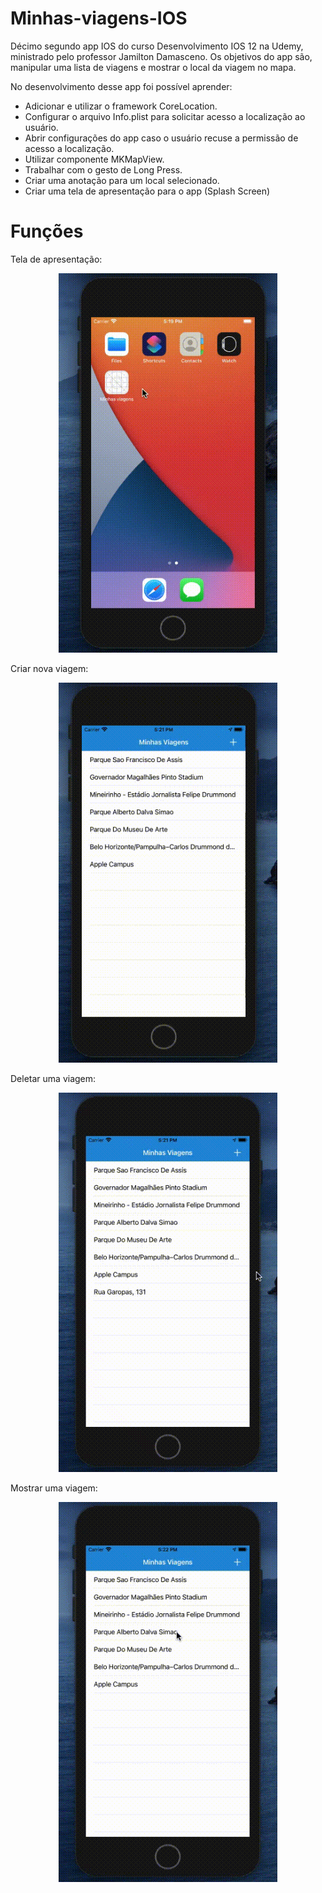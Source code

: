 # Minhas-viagens-IOS
Décimo segundo app IOS do curso Desenvolvimento IOS 12 na Udemy, ministrado pelo professor Jamilton Damasceno. Os objetivos do app são, manipular uma lista de viagens e mostrar o local da viagem no mapa.

No desenvolvimento desse app foi possível aprender:
- Adicionar e utilizar o framework CoreLocation.
- Configurar o arquivo Info.plist para solicitar acesso a localização ao usuário.
- Abrir configurações do app caso o usuário recuse a permissão de acesso a localização.
- Utilizar componente MKMapView.
- Trabalhar com o gesto de Long Press.
- Criar uma anotação para um local selecionado.
- Criar uma tela de apresentação para o app (Splash Screen) 

<h1>Funções</h1>

Tela de apresentação:
<p align="center">
  <img src="https://github.com/Gilbert097/Minhas-viagens-IOS/blob/master/splash-screen-app.gif?raw=true" width="350" title="Imagem App">
</p>

Criar nova viagem:
<p align="center">
  <img src="https://github.com/Gilbert097/Minhas-viagens-IOS/blob/master/create-new-travel.gif?raw=true" width="350" title="Imagem App">
</p>

Deletar uma viagem:
<p align="center">
  <img src="https://github.com/Gilbert097/Minhas-viagens-IOS/blob/master/delete-travel.gif?raw=true" width="350" title="Imagem App">
</p>

Mostrar uma viagem:
<p align="center">
  <img src="https://github.com/Gilbert097/Minhas-viagens-IOS/blob/master/show-travel.gif?raw=true" width="350" title="Imagem App">
</p>
